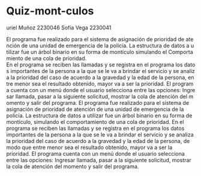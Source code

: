 # Quiz-mont-culos

uriel Muñoz 2230046
Sofía Vega 2230041

El programa fue realizado para el sistema de asignación de prioridad de atención de una unidad de emergencia de la policía. La estructura de datos a utilizar fue un árbol binario en su forma de montículo simulando el Comportamiento de una cola de prioridad. 
En el programa se reciben las llamadas y se registra en el programa los datos importantes de la persona a la que se le va a brindar el servicio y se analiza la prioridad del caso de acuerdo a la gravedad y la edad de la persona, entre menor sea el resultado obtenido, mayor va a ser la prioridad. El programa cuenta con un menú donde el usuario selecciona entre las opciones: Ingresar llamada, pasar a la siguiente solicitud, mostrar la cola de atención del momento y salir del programa.
El programa fue realizado para el sistema de asignación de prioridad de atención de una unidad de emergencia de la policía. La estructura de datos a utilizar fue un árbol binario en su forma de montículo, simulando el comportamiento de una cola de prioridad. En el programa se reciben las llamadas y se registra en el programa los datos importantes de la persona a la que se le va a brindar el servicio y se analiza la prioridad del caso de acuerdo a la gravedad y la edad de la persona, de modo que entre menor sea el resultado obtenido, mayor va a ser la prioridad. El programa cuenta con un menú donde el usuario selecciona entre las opciones: Ingresar llamada, pasar a la siguiente solicitud, mostrar la cola de atención del momento y salir del programa.

